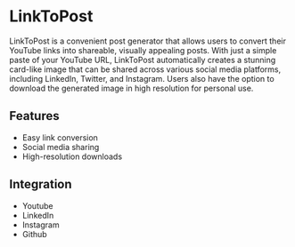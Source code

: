 # LinkToPost

LinkToPost is a convenient post generator that allows users to convert their YouTube links into shareable, visually appealing posts. With just a simple paste of your YouTube URL, LinkToPost automatically creates a stunning card-like image that can be shared across various social media platforms, including LinkedIn, Twitter, and Instagram. Users also have the option to download the generated image in high resolution for personal use.

## Features

* Easy link conversion
* Social media sharing
* High-resolution downloads

## Integration

* Youtube
* LinkedIn
* Instagram
* Github